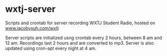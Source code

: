 # wxtj-server
Scripts and crontab for server recording WXTJ Student Radio, hosted on www.jacobysuh.com/wxtj

Server scripts are initialized usng crontab every 2 hours, between 8 am and 12 am. Recordings last 2 hours and are converted to mp3. Server is also updated using cron-apt every night at 4 am.
